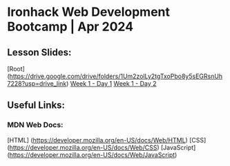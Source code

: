 # Ironhack Web Development Bootcamp | Apr 2024

## Lesson Slides:

[Root] (https://drive.google.com/drive/folders/1Um2zolLy2tgTxoPbo8y5sEGRsnUh7228?usp=drive_link)
[Week 1 - Day 1](https://drive.google.com/drive/folders/1Q4EpoqgzyZ-BIaDTAKCTcNr4HBRuyChq?usp=drive_link)
[Week 1 - Day 2](https://drive.google.com/drive/folders/1a8gcrdMBfYVWneeouDHANvC5ALhMqTUP?usp=drive_link)

## Useful Links:

### MDN Web Docs:

[HTML] (https://developer.mozilla.org/en-US/docs/Web/HTML)
[CSS] (https://developer.mozilla.org/en-US/docs/Web/CSS)
[JavaScript] (https://developer.mozilla.org/en-US/docs/Web/JavaScript)
